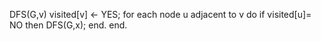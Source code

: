 

DFS(G,v)
    visited[v] ← YES;
    for each node u adjacent to v do
        if visited[u]= NO then
            DFS(G,x);
    end.
end.